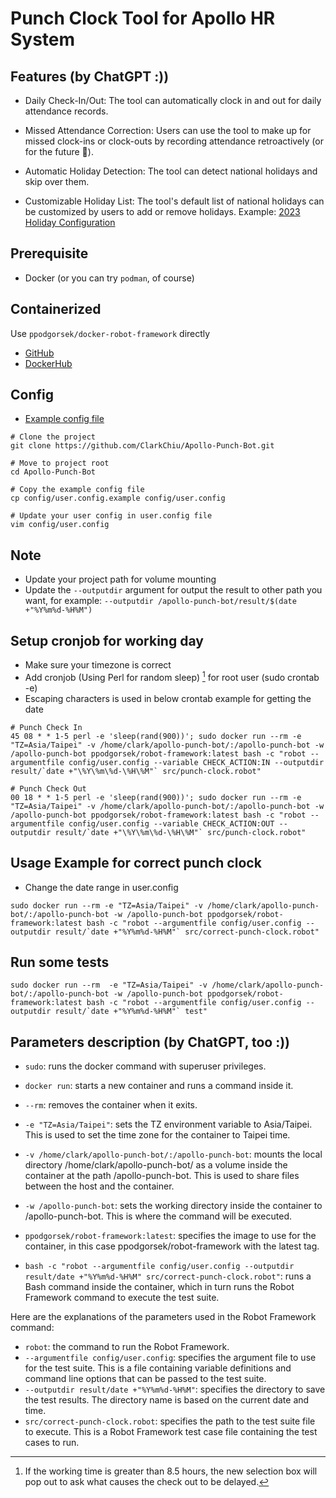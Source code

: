 # Punch Clock Tool for Apollo HR System

## Features (by ChatGPT :))

- Daily Check-In/Out: The tool can automatically clock in and out for daily attendance records.

- Missed Attendance Correction: Users can use the tool to make up for missed clock-ins or clock-outs by recording attendance retroactively (or for the future 🤨).

- Automatic Holiday Detection: The tool can detect national holidays and skip over them.

- Customizable Holiday List: The tool's default list of national holidays can be customized by users to add or remove holidays. Example: [2023 Holiday Configuration](./config/holidays/2023.txt)

## Prerequisite

- Docker (or you can try `podman`, of course)

## Containerized

Use `ppodgorsek/docker-robot-framework` directly

- [GitHub](https://github.com/ppodgorsek/docker-robot-framework)
- [DockerHub](https://hub.docker.com/r/ppodgorsek/robot-framework)

## Config

- [Example config file](./config/user.config.example)

```shell
# Clone the project
git clone https://github.com/ClarkChiu/Apollo-Punch-Bot.git

# Move to project root
cd Apollo-Punch-Bot

# Copy the example config file
cp config/user.config.example config/user.config

# Update your user config in user.config file
vim config/user.config
```

## Note

- Update your project path for volume mounting
- Update the `--outputdir` argument for output the result to other path you want, for example: `--outputdir /apollo-punch-bot/result/$(date +"%Y%m%d-%H%M")`

## Setup cronjob for working day

- Make sure your timezone is correct
- Add cronjob (Using Perl for random sleep) [^1] for root user (sudo crontab -e)
- Escaping characters is used in below crontab example for getting the date

```shell
# Punch Check In
45 08 * * 1-5 perl -e 'sleep(rand(900))'; sudo docker run --rm -e "TZ=Asia/Taipei" -v /home/clark/apollo-punch-bot/:/apollo-punch-bot -w /apollo-punch-bot ppodgorsek/robot-framework:latest bash -c "robot --argumentfile config/user.config --variable CHECK_ACTION:IN --outputdir result/`date +"\%Y\%m\%d-\%H\%M"` src/punch-clock.robot"

# Punch Check Out
00 18 * * 1-5 perl -e 'sleep(rand(900))'; sudo docker run --rm -e "TZ=Asia/Taipei" -v /home/clark/apollo-punch-bot/:/apollo-punch-bot -w /apollo-punch-bot ppodgorsek/robot-framework:latest bash -c "robot --argumentfile config/user.config --variable CHECK_ACTION:OUT --outputdir result/`date +"\%Y\%m\%d-\%H\%M"` src/punch-clock.robot"
```

## Usage Example for correct punch clock

- Change the date range in user.config

```shell
sudo docker run --rm -e "TZ=Asia/Taipei" -v /home/clark/apollo-punch-bot/:/apollo-punch-bot -w /apollo-punch-bot ppodgorsek/robot-framework:latest bash -c "robot --argumentfile config/user.config --outputdir result/`date +"%Y%m%d-%H%M"` src/correct-punch-clock.robot"
```

## Run some tests

```shell
sudo docker run --rm  -e "TZ=Asia/Taipei" -v /home/clark/apollo-punch-bot/:/apollo-punch-bot -w /apollo-punch-bot ppodgorsek/robot-framework:latest bash -c "robot --argumentfile config/user.config --outputdir result/`date +"%Y%m%d-%H%M"` test"
```

## Parameters description (by ChatGPT, too :))

- `sudo`: runs the docker command with superuser privileges.
- `docker run`: starts a new container and runs a command inside it.
- `--rm`: removes the container when it exits.
- `-e "TZ=Asia/Taipei"`: sets the TZ environment variable to Asia/Taipei. This is used to set the time zone for the container to Taipei time.
- `-v /home/clark/apollo-punch-bot/:/apollo-punch-bot`: mounts the local directory /home/clark/apollo-punch-bot/ as a volume inside the container at the path /apollo-punch-bot. This is used to share files between the host and the container.
- `-w /apollo-punch-bot`: sets the working directory inside the container to /apollo-punch-bot. This is where the command will be executed.
- `ppodgorsek/robot-framework:latest`: specifies the image to use for the container, in this case ppodgorsek/robot-framework with the latest tag.

- `bash -c "robot --argumentfile config/user.config --outputdir result/date +"%Y%m%d-%H%M" src/correct-punch-clock.robot"`: runs a Bash command inside the container, which in turn runs the Robot Framework command to execute the test suite.

Here are the explanations of the parameters used in the Robot Framework command:

- `robot`: the command to run the Robot Framework.
- `--argumentfile config/user.config`: specifies the argument file to use for the test suite. This is a file containing variable definitions and command line options that can be passed to the test suite.
- `--outputdir result/date +"%Y%m%d-%H%M"`: specifies the directory to save the test results. The directory name is based on the current date and time.
- `src/correct-punch-clock.robot`: specifies the path to the test suite file to execute. This is a Robot Framework test case file containing the test cases to run.

[^1]: If the working time is greater than 8.5 hours, the new selection box will pop out to ask what causes the check out to be delayed.
